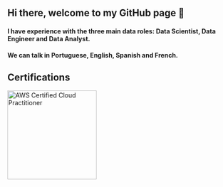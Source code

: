 ## Hi there, welcome to my GitHub page 👋

#### I have experience with the three main data roles: Data Scientist, Data Engineer and Data Analyst.

#### We can talk in Portuguese, English, Spanish and French.
 
## Certifications

<img src="https://images.credly.com/size/680x680/images/00634f82-b07f-4bbd-a6bb-53de397fc3a6/image.png" alt="AWS Certified Cloud Practitioner" width="200" />

